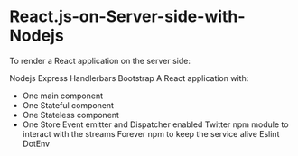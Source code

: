 # React.js-on-Server-side-with-Nodejs

To render a React application on the server side:

Nodejs
Express
Handlerbars
Bootstrap
A React application with:
- One main component
- One Stateful component
- One Stateless component
- One Store Event emitter and Dispatcher enabled
Twitter npm module to interact with the streams
Forever npm to keep the service alive
Eslint
DotEnv
